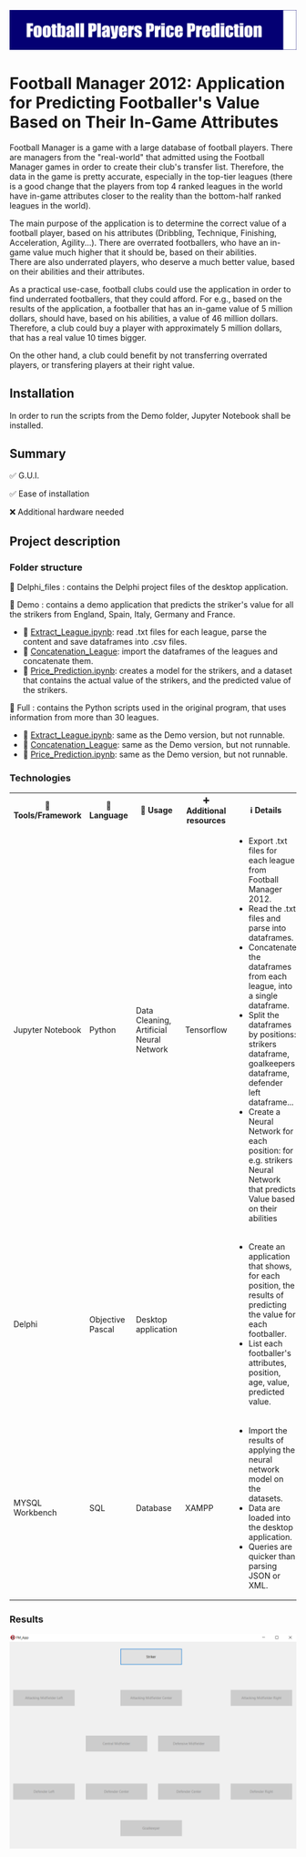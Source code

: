 <p align="left">
  <img 
    src="https://github.com/mariusstoica21/Football_Manager_2012/blob/main/Images/header.png"
  >
</p>

# Football Manager 2012: Application for Predicting Footballer's Value Based on Their In-Game Attributes

Football Manager is a game with a large database of football players. There are managers from the "real-world" that admitted using the Football Manager games in order to create their club's transfer list.
Therefore, the data in the game is pretty accurate, especially in the top-tier leagues (there is a good change that the players from top 4 ranked leagues in the world have in-game attributes
closer to the reality than the bottom-half ranked leagues in the world).

The main purpose of the application is to determine the correct value of a football player, based on his attributes (Dribbling, Technique, Finishing, Acceleration, Agility...). 
There are overrated footballers, who have an in-game value much higher that it should be, based on their abilities.  
There are also underrated players, who deserve a much better value, based on their abilities and their attributes. 

As a practical use-case, football clubs could use the application in order to find underrated footballers, that they could afford. For e.g., based on the results of the application, a footballer that has an
in-game value of 5 million dollars, should have, based on his abilities, a value of 46 million dollars. Therefore, a club could buy a player with approximately 5 million dollars, that has a real value 10 times
bigger.

On the other hand, a club could benefit by not transferring overrated players, or transfering players at their right value.

## Installation
In order to run the scripts from the Demo folder, Jupyter Notebook shall be installed.

## Summary
✅ G.U.I. 

✅ Ease of installation

❌ Additional hardware needed

## Project description

### Folder structure

📁 Delphi_files : contains the Delphi project files of the desktop application.

📁 Demo : contains a demo application that predicts the striker's value for all the strikers from England, Spain, Italy, Germany and France.
- 📄 [Extract_League.ipynb](https://github.com/mariusstoica21/Football_Manager_2012/blob/main/Demo/Extract_League.ipynb): read .txt files for each league, parse the content and save dataframes into .csv files.
- 📄 [Concatenation_League](https://github.com/mariusstoica21/Football_Manager_2012/blob/main/Demo/Concatenation_Leagues.ipynb): import the dataframes of the leagues and concatenate them.
- 📄 [Price_Prediction.ipynb](https://github.com/mariusstoica21/Football_Manager_2012/blob/main/Demo/Price_Prediction.ipynb): creates a model for the strikers, and a dataset that contains the actual value of the strikers, and the predicted value of the strikers.
    
📁 Full : contains the Python scripts used in the original program, that uses information from more than 30 leagues.
- 📄 [Extract_League.ipynb](https://github.com/mariusstoica21/Football_Manager_2012/blob/main/Full/Extract_League.ipynb): same as the Demo version, but not runnable.
- 📄 [Concatenation_League](https://github.com/mariusstoica21/Football_Manager_2012/blob/main/Full/Concatenation_Leagues.ipynb): same as the Demo version, but not runnable.
- 📄 [Price_Prediction.ipynb](https://github.com/mariusstoica21/Football_Manager_2012/blob/main/Full/Price_Prediction.ipynb): same as the Demo version, but not runnable.
### Technologies

<table>
  <tr>
    <th>🔨 Tools/Framework</th>
    <th>📘 Language</th>
    <th>📃 Usage </th>
    <th>➕ Additional resources  </th>
    <th> ℹ Details  </th>
  </tr>
  <tr>
    <td>Jupyter Notebook</td>
    <td>Python</td>
    <td>Data Cleaning, Artificial Neural Network</td>
    <td>Tensorflow</td>
    <td>
       <ul>
        <li>Export .txt files for each league from Football Manager 2012.</li>
        <li>Read the .txt files and parse into dataframes.</li>
        <li>Concatenate the dataframes from each league, into a single dataframe.</li>
        <li>Split the dataframes by positions: strikers dataframe, goalkeepers dataframe, defender left dataframe...</li>
        <li>Create a Neural Network for each position: for e.g. strikers Neural Network that predicts Value based on their abilities</li>
      </ul>
   </td>
  </tr>
  <tr>
    <td>Delphi</td>
    <td>Objective Pascal</td>
    <td>Desktop application</td>
    <td></td>
    <td>
       <ul>
        <li>Create an application that shows, for each position, the results of predicting the value for each footballer.</li>
        <li>List each footballer's attributes, position, age, value, predicted value.</li>
      </ul>
   </td>
  </tr>
  <tr>
    <td>MYSQL Workbench</td>
    <td>SQL</td>
    <td>Database</td>
    <td>XAMPP</td>
    <td>
       <ul>
        <li>Import the results of applying the neural network model on the datasets.</li>
        <li>Data are loaded into the desktop application.</li>
        <li>Queries are quicker than parsing JSON or XML.</li>
      </ul>
   </td>
  </tr>
</table>

### Results

<p align="center">
  <img 
    src="https://github.com/mariusstoica21/Football_Manager_2012/blob/main/Images/img1.PNG"
  >
</p>
